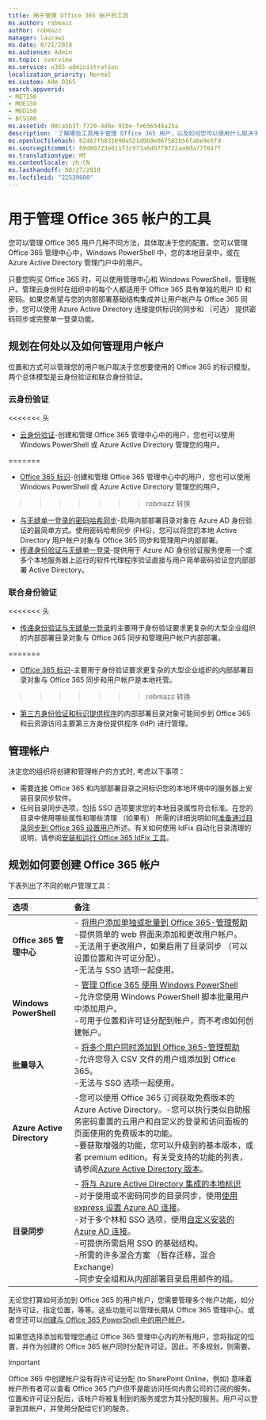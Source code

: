 ```yaml
---
title: 用于管理 Office 365 帐户的工具
ms.author: robmazz
author: robmazz
manager: laurawi
ms.date: 8/21/2018
ms.audience: Admin
ms.topic: overview
ms.service: o365-administration
localization_priority: Normal
ms.custom: Adm_O365
search.appverid:
- MET150
- MOE150
- MED150
- BCS160
ms.assetid: 98ca5b3f-f720-4d8e-91be-fe656548a25a
description: '了解哪些工具用于管理 Office 365 用户，以及如何您可以使用什么取决于您如何管理用户标识。 '
ms.openlocfilehash: 62467fb031090a521d0b9e067582b56fabe9e5fd
ms.sourcegitcommit: 69d60723e611f3c973a6d6779722aa9da77f647f
ms.translationtype: MT
ms.contentlocale: zh-CN
ms.lasthandoff: 08/27/2018
ms.locfileid: "22539600"
---
```

# <a name="tools-to-manage-office-365-accounts"></a>用于管理 Office 365 帐户的工具

您可以管理 Office 365 用户几种不同方法，具体取决于您的配置。您可以管理 Office 365 管理中心中，Windows PowerShell 中，您的本地目录中，或在 Azure Active Directory 管理门户中的用户。 

只要您购买 Office 365 时，可以使用管理中心和 Windows PowerShell，管理帐户。管理云身份时在组织中的每个人都适用于 Office 365 具有单独的用户 ID 和密码。如果您希望与您的内部部署基础结构集成并让用户帐户与 Office 365 同步，您可以使用 Azure Active Directory 连接提供标识的同步和 （可选） 提供密码同步或完整单一登录功能。
  
## <a name="plan-for-where-and-how-you-will-manage-your-user-accounts"></a>规划在何处以及如何管理用户帐户

位置和方式可以管理您的用户帐户取决于您想要使用的 Office 365 的标识模型。两个总体模型是云身份验证和联合身份验证。
  
### <a name="cloud-authentication"></a>云身份验证

<<<<<<< 头
- [云身份验证](about-office-365-identity.md#cloud-authentication)-创建和管理 Office 365 管理中心中的用户，您也可以使用 Windows PowerShell 或 Azure Active Directory 管理您的用户。 
    
=======
- [Office 365 标识](about-office-365-identity.md)-创建和管理 Office 365 管理中心中的用户，您也可以使用 Windows PowerShell 或 Azure Active Directory 管理您的用户。
>>>>>>> robmazz 转换
- [与无缝单一登录的密码哈希同步](about-office-365-identity.md)-启用内部部署目录对象在 Azure AD 身份验证的最简单方式。使用密码哈希同步 (PHS)，您可以将您的本地 Active Directory 用户帐户对象与 Office 365 同步和管理用户内部部署。 
- [传递身份验证与无缝单一登录](about-office-365-identity.md)-提供用于 Azure AD 身份验证服务使用一个或多个本地服务器上运行的软件代理程序验证直接与用户简单密码验证您内部部署 Active Directory。 
    
### <a name="federated-authentication"></a>联合身份验证

<<<<<<< 头
- [传递身份验证与无缝单一登录](about-office-365-identity.md#pass-through-authentication-with-seamless-single-sign-on)的主要用于身份验证要求更复杂的大型企业组织的内部部署目录对象与 Office 365 同步和管理用户帐户内部部署。 
    
=======
- [Office 365 标识](about-office-365-identity.md)-主要用于身份验证要求更复杂的大型企业组织的内部部署目录对象与 Office 365 同步和用户帐户是本地托管。 
>>>>>>> robmazz 转换
- [第三方身份验证和标识提供程序](about-office-365-identity.md)的内部部署目录对象可能同步到 Office 365 和云资源访问主要第三方身份提供程序 (IdP) 进行管理。 
    
## <a name="managing-accounts"></a>管理帐户

决定您的组织将创建和管理帐户的方式时, 考虑以下事项：
  
- 需要连接 Office 365 和内部部署目录之间标识您的本地环境中的服务器上安装目录同步软件。
- 任何目录同步选项，包括 SSO 选项要求您的本地目录属性符合标准。在您的目录中使用哪些属性和哪些清理 （如果有） 所需的详细说明如何[准备通过目录同步到 Office 365 设置用户](prepare-for-directory-synchronization.md)所述。有关如何使用 IdFix 自动化目录清理的说明，请参阅[安装和运行 Office 365 IdFix 工具](install-and-run-idfix.md)。 
    
## <a name="plan-how-you-are-going-to-create-office-365-accounts"></a>规划如何要创建 Office 365 帐户
下表列出了不同的帐户管理工具：
    
|**选项**|**备注**|
|:-----|:-----|
|**Office 365 管理中心** | - [将用户添加单独或批量到 Office 365-管理帮助](https://support.office.com/article/1970f7d6-03b5-442f-b385-5880b9c256ec) <br> -提供简单的 web 界面来添加和更改用户帐户。 <br> -无法用于更改用户，如果启用了目录同步 （可以设置位置和许可证分配）。 <br> -无法与 SSO 选项一起使用。 <br> |
|**Windows PowerShell** | - [管理 Office 365 使用 Windows PowerShell](https://go.microsoft.com/fwlink/p/?LinkId=698471) <br> -允许您使用 Windows PowerShell 脚本批量用户中添加用户。 <br> -可用于位置和许可证分配到帐户，而不考虑如何创建帐户。 <br> |
|**批量导入** | - [将多个用户同时添加到 Office 365-管理帮助](add-several-users-at-the-same-time.md) <br> -允许您导入 CSV 文件的用户组添加到 Office 365。 <br> -无法与 SSO 选项一起使用。 <br> |
|**Azure Active Directory** | -您可以使用 Office 365 订阅获取免费版本的 Azure Active Directory。-您可以执行类似自助服务密码重置的云用户和自定义的登录和访问面板的页面使用的免费版本的功能。<br> -要获取增强的功能，您可以升级到的基本版本，或者 premium edition。有关受支持的功能的列表，请参阅[Azure Active Directory 版本](https://go.microsoft.com/fwlink/p/?LinkId=698465)。<br> |
|**目录同步** | - [将与 Azure Active Directory 集成的本地标识](https://go.microsoft.com/fwlink/p/?LinkID=624168) <br> -对于使用或不密码同步的目录同步，使用[使用 express 设置 Azure AD 连接](https://go.microsoft.com/fwlink/p/?LinkID=698537)。  <br>  -对于多个林和 SSO 选项，使用[自定义安装的 Azure AD 连接](https://go.microsoft.com/fwlink/p/?LinkId=698430)。 <br> -可提供所需启用 SSO 的基础结构。 <br> -所需的许多混合方案 （暂存迁移，混合 Exchange） <br> -同步安全组和从内部部署目录启用邮件的组。 <br> |
   
无论您打算如何添加到 Office 365 的用户帐户，您需要管理多个帐户功能，如分配许可证，指定位置，等等。这些功能可以管理长期从 Office 365 管理中心，或者您还可以[创建与 Office 365 PowerShell 中的用户帐户](https://go.microsoft.com/fwlink/p/?LinkId=717083)。
    
如果您选择添加和管理您通过 Office 365 管理中心内的所有用户，您将指定的位置，并作为创建的 Office 365 帐户同时分配许可证。因此，不多规划，则需要。
    
> [!IMPORTANT]
> Office 365 中创建帐户没有将许可证分配 (to SharePoint Online，例如) 意味着帐户所有者可以查看 Office 365 门户但不是能访问任何内贵公司的订阅的服务。位置和许可证分配后，该帐户将被复制到的服务或您为其分配的服务。用户可以登录到其帐户，并使用分配给它们的服务。